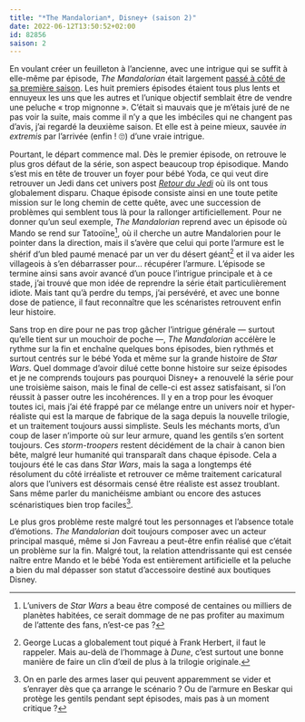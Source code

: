 ```yaml
---
title: "*The Mandalorian*, Disney+ (saison 2)"
date: 2022-06-12T13:50:52+02:00
id: 82856 
saison: 2
---
```


En voulant créer un feuilleton à l’ancienne, avec une intrigue qui se suffit à elle-même par épisode, *The Mandalorian* était largement [passé à côté de sa première saison](https://voiretmanger.fr/mandalorian-favreau-disney/). Les huit premiers épisodes étaient tous plus lents et ennuyeux les uns que les autres et l’unique objectif semblait être de vendre une peluche « trop mignonne ». C’était si mauvais que je m’étais juré de ne pas voir la suite, mais comme il n’y a que les imbéciles qui ne changent pas d’avis, j’ai regardé la deuxième saison. Et elle est à peine mieux, sauvée *in extremis* par l’arrivée (enfin ! 🙄) d’une vraie intrigue.

Pourtant, le départ commence mal. Dès le premier épisode, on retrouve le plus gros défaut de la série, son aspect beaucoup trop épisodique. Mando s’est mis en tête de trouver un foyer pour bébé Yoda, ce qui veut dire retrouver un Jedi dans cet univers post [*Retour du Jedi*](https://voiretmanger.fr/star-wars-episode-6-retour-jedi-marquand/) où ils ont tous globalement disparu. Chaque épisode consiste ainsi en une toute petite mission sur le long chemin de cette quête, avec une succession de problèmes qui semblent tous là pour la rallonger artificiellement. Pour ne donner qu’un seul exemple, *The Mandalorian* reprend avec un épisode où Mando se rend sur Tatooïne[^1], où il cherche un autre Mandalorien pour le pointer dans la direction, mais il s’avère que celui qui porte l’armure est le shérif d’un bled paumé menacé par un ver du désert géant[^2] et il va aider les villageois à s’en débarrasser pour… récupérer l’armure. L’épisode se termine ainsi sans avoir avancé d’un pouce l’intrigue principale et à ce stade, j’ai trouvé que mon idée de reprendre la série était particulièrement idiote. Mais tant qu’à perdre du temps, j’ai persévéré, et avec une bonne dose de patience, il faut reconnaître que les scénaristes retrouvent enfin leur histoire.

Sans trop en dire pour ne pas trop gâcher l’intrigue générale — surtout qu’elle tient sur un mouchoir de poche —, *The Mandalorian* accélère le rythme sur la fin et enchaîne quelques bons épisodes, bien rythmés et surtout centrés sur le bébé Yoda et même sur la grande histoire de *Star Wars*. Quel dommage d’avoir dilué cette bonne histoire sur seize épisodes et je ne comprends toujours pas pourquoi Disney+ a renouvelé la série pour une troisième saison, mais le final de celle-ci est assez satisfaisant, si l’on réussit à passer outre les incohérences. Il y en a trop pour les évoquer toutes ici, mais j’ai été frappé par ce mélange entre un univers noir et hyper-réaliste qui est la marque de fabrique de la saga depuis la nouvelle trilogie, et un traitement toujours aussi simpliste. Seuls les méchants morts, d’un coup de laser n’importe où sur leur armure, quand les gentils s’en sortent toujours. Ces *storm-troopers* restent décidément de la chair à canon bien bête, malgré leur humanité qui transparaît dans chaque épisode. Cela a toujours été le cas dans *Star Wars*, mais la saga a longtemps été résolument du côté irréaliste et retrouver ce même traitement caricatural alors que l’univers est désormais censé être réaliste est assez troublant. Sans même parler du manichéisme ambiant ou encore des astuces scénaristiques bien trop faciles[^3].

Le plus gros problème reste malgré tout les personnages et l’absence totale d’émotions. *The Mandalorian* doit toujours composer avec un acteur principal masqué, même si Jon Favreau a peut-être enfin réalisé que c’était un problème sur la fin. Malgré tout, la relation attendrissante qui est censée naître entre Mando et le bébé Yoda est entièrement artificielle et la peluche a bien du mal dépasser son statut d’accessoire destiné aux boutiques Disney. 


[^1]: L’univers de *Star Wars* a beau être composé de centaines ou milliers de planètes habitées, ce serait dommage de ne pas profiter au maximum de l’attente des fans, n’est-ce pas ?

[^2]: George Lucas a globalement tout piqué à Frank Herbert, il faut le rappeler. Mais au-delà de l’hommage à *Dune*, c’est surtout une bonne manière de faire un clin d’œil de plus à la trilogie originale.

[^3]: On en parle des armes laser qui peuvent apparemment se vider et s’enrayer dès que ça arrange le scénario ? Ou de l’armure en Beskar qui protège les gentils pendant sept épisodes, mais pas à un moment critique ? 